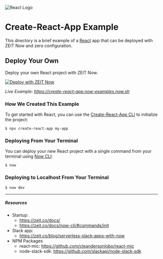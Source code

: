 ![React Logo](../.github/images/react.svg)

# Create-React-App Example

This directory is a brief example of a [React](https://reactjs.org/) app that can be deployed with ZEIT Now and zero configuration.

## Deploy Your Own

Deploy your own React project with ZEIT Now.

[![Deploy with ZEIT Now](https://zeit.co/button)](https://zeit.co/new/project?template=https://github.com/zeit/now-examples/tree/master/create-react-app)

_Live Example: https://create-react-app.now-examples.now.sh_

### How We Created This Example

To get started with React, you can use the [Create-React-App CLI](https://reactjs.org/docs/create-a-new-react-app.html#create-react-app) to initialize the project:

```shell
$ npx create-react-app my-app
```

### Deploying From Your Terminal

You can deploy your new React project with a single command from your terminal using [Now CLI](https://zeit.co/download):

```shell
$ now
```

### Deploying to Localhost From Your Terminal

```shell
$ now dev
```
---
##### Resources
- Startup:
  - https://zeit.co/docs/
  - https://zeit.co/docs/now-cli/#commands/init
- Slack app:
  - https://zeit.co/blog/serverless-slack-apps-with-now
- NPM Packages
  - react-mic: https://github.com/cleandersonlobo/react-mic
  - node-slack-sdk: https://github.com/slackapi/node-slack-sdk
